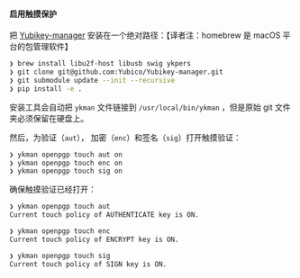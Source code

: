 #### 启用触摸保护

把 [Yubikey-manager](https://developers.yubico.com/yubikey-manager/) 安装在一个绝对路径：【译者注：homebrew 是 macOS 平台的包管理软件】

```sh
❯ brew install libu2f-host libusb swig ykpers
❯ git clone git@github.com:Yubico/Yubikey-manager.git
❯ git submodule update --init --recursive
❯ pip install -e .
```

安装工具会自动把 `ykman` 文件链接到 `/usr/local/bin/ykman` ，但是原始 git 文件夹必须保留在硬盘上。

然后，为验证（`aut`）， 加密（`enc`）和签名（`sig`）打开触摸验证：

```sh
❯ ykman openpgp touch aut on
❯ ykman openpgp touch enc on
❯ ykman openpgp touch sig on
```

确保触摸验证已经打开：

```sh
❯ ykman openpgp touch aut
Current touch policy of AUTHENTICATE key is ON.

❯ ykman openpgp touch enc
Current touch policy of ENCRYPT key is ON.

❯ ykman openpgp touch sig
Current touch policy of SIGN key is ON.
```
